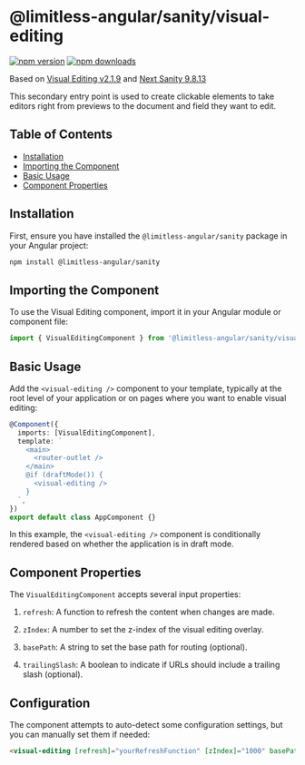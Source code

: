 # @limitless-angular/sanity/visual-editing

[![npm version](https://img.shields.io/npm/v/@limitless-angular/sanity.svg)](https://www.npmjs.com/package/@limitless-angular/sanity)
[![npm downloads](https://img.shields.io/npm/dm/@limitless-angular/sanity.svg)](https://www.npmjs.com/package/@limitless-angular/sanity)

Based on [Visual Editing v2.1.9](https://github.com/sanity-io/visual-editing/blob/main/packages/visual-editing/CHANGELOG.md#219-2024-08-12) and [Next Sanity 9.8.13](https://github.com/sanity-io/next-sanity/blob/main/packages/next-sanity/CHANGELOG.md#9813-2024-11-13)

This secondary entry point is used to create clickable elements to take editors right from previews to the document and field they want to edit.

## Table of Contents

- [Installation](#installation)
- [Importing the Component](#importing-the-component)
- [Basic Usage](#basic-usage)
- [Component Properties](#component-properties)

## Installation

First, ensure you have installed the `@limitless-angular/sanity` package in your Angular project:

```bash
npm install @limitless-angular/sanity
```

## Importing the Component

To use the Visual Editing component, import it in your Angular module or component file:

```typescript
import { VisualEditingComponent } from '@limitless-angular/sanity/visual-editing';
```

## Basic Usage

Add the `<visual-editing />` component to your template, typically at the root level of your application or on pages where you want to enable visual editing:

```typescript
@Component({
  imports: [VisualEditingComponent],
  template: `
    <main>
      <router-outlet />
    </main>
    @if (draftMode()) {
      <visual-editing />
    }
  `,
})
export default class AppComponent {}
```

In this example, the `<visual-editing />` component is conditionally rendered based on whether the application is in draft mode.

## Component Properties

The `VisualEditingComponent` accepts several input properties:

1. `refresh`: A function to refresh the content when changes are made.

2. `zIndex`: A number to set the z-index of the visual editing overlay.

3. `basePath`: A string to set the base path for routing (optional).

4. `trailingSlash`: A boolean to indicate if URLs should include a trailing slash (optional).

## Configuration

The component attempts to auto-detect some configuration settings, but you can manually set them if needed:

```html
<visual-editing [refresh]="yourRefreshFunction" [zIndex]="1000" basePath="/your-base-path" [trailingSlash]="true" />
```
